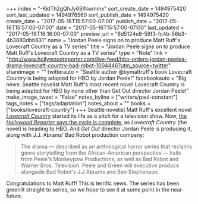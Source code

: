 +++
index = "-KkITh2gQhJy6SINwmmx"
sort_create_date = 1494975420
sort_last_updated = 1494976560
sort_publish_date = 1494975420
create_date = "2017-05-16T15:57:00-07:00"
publish_date = "2017-05-16T15:57:00-07:00"
date = "2017-05-16T15:57:00-07:00"
last_updated = "2017-05-16T16:16:00-07:00"
preview_url = "6d5124e8-59f3-fc4b-56b3-4b3880dbb631"
name = "Jordan Peele signs on to produce Matt Ruff's Lovecraft Country as a TV series"
title = "Jordan Peele signs on to produce Matt Ruff's Lovecraft Country as a TV series"
type = "Note"
link = "http://www.hollywoodreporter.com/live-feed/hbo-orders-jordan-peelea-drama-lovecraft-country-bad-robot-1004446?utm_source=twitter"
shareimage = ""
twitterauto = "Seattle author @bymattruff's book Lovecraft Country is being adapted for HBO by Jordan Peele!"
facebookauto = "Big news: Seattle novelist Matt Ruff's most recent novel Lovecraft Country is being adapted for HBO by none other than Get Out director Jordan Peele!"
make_image_tweet = "False"
notes_byline = ["writers/paul-constant"]
tags_notes = ["tags/adaptation"]
notes_about = ""
books = ["books/lovecraft-country"]
+++
Seattle novelist Matt Ruff's excellent novel [*Lovecraft Country*](http://www.seattlereviewofbooks.com/notes/2016/02/18/talking-with-matt-ruff-about-science-fictions-racist-past/) started its life as a pitch for a television show. Now, [the *Hollywood Reporter* says the cycle is complete](http://www.hollywoodreporter.com/live-feed/hbo-orders-jordan-peelea-drama-lovecraft-country-bad-robot-1004446?utm_source=twitter), as *Lovecraft Country* (the novel) is heading to HBO. And *Get Out* director Jordan Peele is producing it, along with J.J. Abrams' Bad Robot production company:

<blockquote>The drama — described as an anthological horror series that reclaims genre storytelling from the African-American perspective — hails from Peele's Monkeypaw Productions, as well as Bad Robot and Warner Bros. Television. Peele and Green will executive produce alongside Bad Robot's J.J Abrams and Ben Stephenson.</blockquote>

Congratulations to Matt Ruff! This is terrific news. The series has been greenlit straight to series, so we hope to see it at some point in the near future.